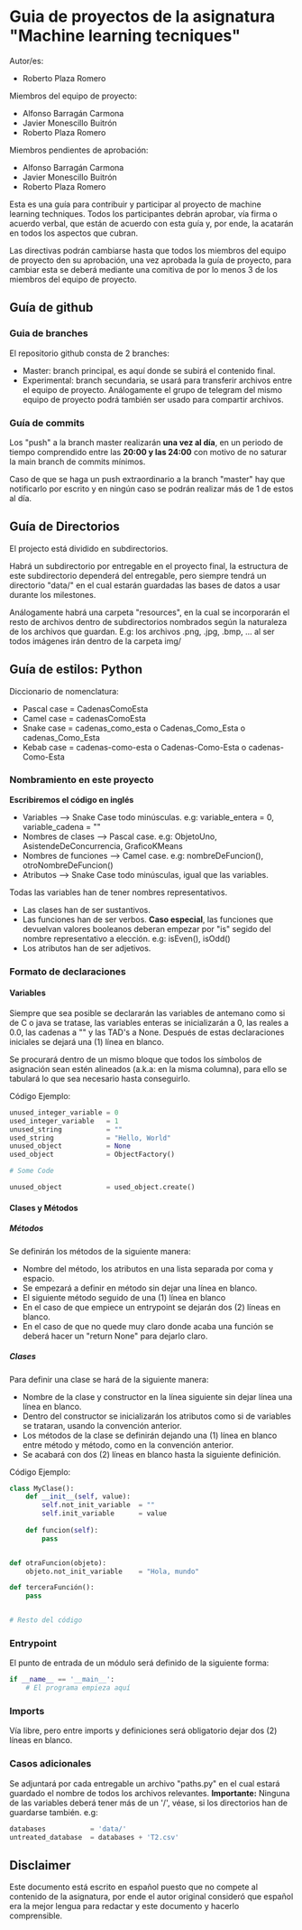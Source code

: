 # Guia de proyectos de la asignatura "Machine learning tecniques"
Autor/es: 
* Roberto Plaza Romero

Miembros del equipo de proyecto:
* Alfonso Barragán Carmona
* Javier Monescillo Buitrón
* Roberto Plaza Romero

Miembros pendientes de aprobación:
* Alfonso Barragán Carmona
* Javier Monescillo Buitrón
* Roberto Plaza Romero

Esta es una guía para contribuir y participar al proyecto de machine learning techniques. Todos los participantes debrán aprobar, vía firma o acuerdo verbal, que están de acuerdo con esta guía y, por ende, la acatarán en todos los aspectos que cubran.

Las directivas podrán cambiarse hasta que todos los miembros del equipo de proyecto den su aprobación, una vez aprobada la guía de proyecto, para cambiar esta se deberá mediante una comitiva de por lo menos 3 de los miembros del equipo de proyecto.

## Guía de github
### Guia de branches
El repositorio github consta de 2 branches:
* Master: branch principal, es aquí donde se subirá el contenido final.
* Experimental: branch secundaria, se usará para transferir archivos entre el equipo de proyecto. Análogamente el grupo de telegram del mismo equipo de proyecto podrá también ser usado para compartir archivos.
### Guía de commits
Los "push" a la branch master realizarán **una vez al día**, en un periodo de tiempo comprendido entre las **20:00 y las 24:00** con motivo de no saturar la main branch de commits mínimos.

Caso de que se haga un push extraordinario a la branch "master" hay que notificarlo por escrito y en ningún caso se podrán realizar más de 1 de estos al día.

## Guía de Directorios
El projecto está dividido en subdirectorios.

Habrá un subdirectorio por entregable en el proyecto final, la estructura de este subdirectorio dependerá del entregable, pero siempre tendrá un directorio "data/" en el cual estarán guardadas las bases de datos a usar durante los milestones.

Análogamente habrá una carpeta "resources", en la cual se incorporarán el resto de archivos dentro de subdirectorios nombrados según la naturaleza de los archivos que guardan.
E.g: los archivos .png, .jpg, .bmp, ... al ser todos imágenes irán dentro de la carpeta img/

## Guía de estilos: Python
Diccionario de nomenclatura:
* Pascal case = CadenasComoEsta
* Camel case = cadenasComoEsta
* Snake case = cadenas_como_esta o Cadenas_Como_Esta o cadenas_Como_Esta
* Kebab case = cadenas-como-esta o Cadenas-Como-Esta o cadenas-Como-Esta

### Nombramiento en este proyecto
**Escribiremos el código en inglés**
* Variables --> Snake Case todo minúsculas. e.g: variable_entera = 0, variable_cadena = ""
* Nombres de clases --> Pascal case. e.g: ObjetoUno, AsistendeDeConcurrencia, GraficoKMeans
* Nombres de funciones --> Camel case. e.g: nombreDeFuncion(), otroNombreDeFuncion()
* Atributos --> Snake Case todo minúsculas, igual que las variables.

Todas las variables han de tener nombres representativos.
* Las clases han de ser sustantivos.
* Las funciones han de ser verbos. **Caso especial**, las funciones que devuelvan valores booleanos deberan empezar por "is" segido del nombre representativo a elección. e.g: isEven(), isOdd()
* Los atributos han de ser adjetivos.

### Formato de declaraciones
#### Variables
Siempre que sea posible se declararán las variables de antemano como si de C o java se tratase, las variables enteras se inicializarán a 0, las reales a 0.0, las cadenas a "" y las TAD's a None. Después de estas declaraciones iniciales se dejará una (1) línea en blanco.

Se procurará dentro de un mismo bloque que todos los símbolos de asignación sean estén alineados (a.k.a: en la misma columna), para ello se tabulará lo que sea necesario hasta conseguirlo.

Código Ejemplo:
```python
unused_integer_variable = 0
used_integer_variable   = 1
unused_string           = ""
used_string             = "Hello, World"
unused_object           = None
used_object             = ObjectFactory()

# Some Code 

unused_object           = used_object.create()
```

#### Clases y Métodos
##### Métodos
Se definirán los métodos de la siguiente manera:
* Nombre del método, los atributos en una lista separada por coma y espacio.
* Se empezará a definir en método sin dejar una línea en blanco.
* El siguiente método seguido de una (1) línea en blanco
* En el caso de que empiece un entrypoint se dejarán dos (2) líneas en blanco.
* En el caso de que no quede muy claro donde acaba una función se deberá hacer un "return None" para dejarlo claro.

##### Clases
Para definir una clase se hará de la siguiente manera: 
* Nombre de la clase y constructor en la línea siguiente sin dejar línea una línea en blanco. 
* Dentro del constructor se inicializarán los atributos como si de variables se trataran, usando la convención anterior.
* Los métodos de la clase se definirán dejando una (1) línea en blanco entre método y método, como en la convención anterior.
* Se acabará con dos (2) líneas en blanco hasta la siguiente definición.

Código Ejemplo:
```python
class MyClase():
    def __init__(self, value):
        self.not_init_variable  = ""
        self.init_variable      = value 
    
    def funcion(self):
        pass


def otraFuncion(objeto):
    objeto.not_init_variable    = "Hola, mundo"

def terceraFunción():
    pass


# Resto del código
```

### Entrypoint
El punto de entrada de un módulo será definido de la siguiente forma:
```python
if __name__ == '__main__':
    # El programa empieza aquí
```

### Imports
Vía libre, pero entre imports y definiciones será obligatorio dejar dos (2) líneas en blanco.

### Casos adicionales
Se adjuntará por cada entregable un archivo "paths.py" en el cual estará guardado el nombre de todos los archivos relevantes. **Importante:** Ninguna de las variables deberá tener más de un '/', véase, si los directorios han de guardarse también. e.g: 
```python
databases           = 'data/'
untreated_database  = databases + 'T2.csv'
```

## Disclaimer
Este documento está escrito en español puesto que no compete al contenido de la asignatura, por ende el autor original consideró que español era la mejor lengua para redactar y este documento y hacerlo comprensible.